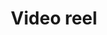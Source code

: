 ---
title: Video reel
description: Vimeo
category: photos
external_url: https://vimeo.com/149945544
topics: DSLR cinematography reel
---